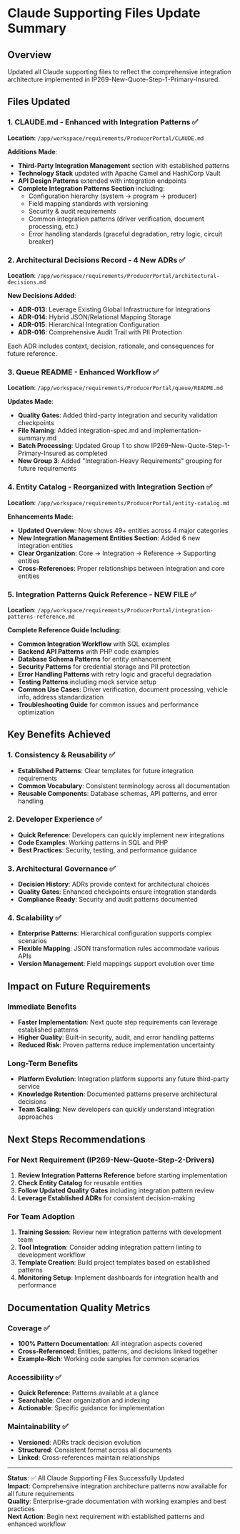 # Claude Supporting Files Update Summary

## Overview
Updated all Claude supporting files to reflect the comprehensive integration architecture implemented in IP269-New-Quote-Step-1-Primary-Insured.

## Files Updated

### 1. CLAUDE.md - Enhanced with Integration Patterns ✅
**Location**: `/app/workspace/requirements/ProducerPortal/CLAUDE.md`

**Additions Made**:
- **Third-Party Integration Management** section with established patterns
- **Technology Stack** updated with Apache Camel and HashiCorp Vault
- **API Design Patterns** extended with integration endpoints
- **Complete Integration Patterns Section** including:
  - Configuration hierarchy (system → program → producer)
  - Field mapping standards with versioning
  - Security & audit requirements
  - Common integration patterns (driver verification, document processing, etc.)
  - Error handling standards (graceful degradation, retry logic, circuit breaker)

### 2. Architectural Decisions Record - 4 New ADRs ✅
**Location**: `/app/workspace/requirements/ProducerPortal/architectural-decisions.md`

**New Decisions Added**:
- **ADR-013**: Leverage Existing Global Infrastructure for Integrations
- **ADR-014**: Hybrid JSON/Relational Mapping Storage
- **ADR-015**: Hierarchical Integration Configuration
- **ADR-016**: Comprehensive Audit Trail with PII Protection

Each ADR includes context, decision, rationale, and consequences for future reference.

### 3. Queue README - Enhanced Workflow ✅
**Location**: `/app/workspace/requirements/ProducerPortal/queue/README.md`

**Updates Made**:
- **Quality Gates**: Added third-party integration and security validation checkpoints
- **File Naming**: Added integration-spec.md and implementation-summary.md
- **Batch Processing**: Updated Group 1 to show IP269-New-Quote-Step-1-Primary-Insured as completed
- **New Group 3**: Added "Integration-Heavy Requirements" grouping for future requirements

### 4. Entity Catalog - Reorganized with Integration Section ✅
**Location**: `/app/workspace/requirements/ProducerPortal/entity-catalog.md`

**Enhancements Made**:
- **Updated Overview**: Now shows 49+ entities across 4 major categories
- **New Integration Management Entities Section**: Added 6 new integration entities
- **Clear Organization**: Core → Integration → Reference → Supporting entities
- **Cross-References**: Proper relationships between integration and core entities

### 5. Integration Patterns Quick Reference - NEW FILE ✅
**Location**: `/app/workspace/requirements/ProducerPortal/integration-patterns-reference.md`

**Complete Reference Guide Including**:
- **Common Integration Workflow** with SQL examples
- **Backend API Patterns** with PHP code examples
- **Database Schema Patterns** for entity enhancement
- **Security Patterns** for credential storage and PII protection
- **Error Handling Patterns** with retry logic and graceful degradation
- **Testing Patterns** including mock service setup
- **Common Use Cases**: Driver verification, document processing, vehicle info, address standardization
- **Troubleshooting Guide** for common issues and performance optimization

## Key Benefits Achieved

### 1. Consistency & Reusability ✅
- **Established Patterns**: Clear templates for future integration requirements
- **Common Vocabulary**: Consistent terminology across all documentation
- **Reusable Components**: Database schemas, API patterns, and error handling

### 2. Developer Experience ✅
- **Quick Reference**: Developers can quickly implement new integrations
- **Code Examples**: Working patterns in SQL and PHP
- **Best Practices**: Security, testing, and performance guidance

### 3. Architectural Governance ✅
- **Decision History**: ADRs provide context for architectural choices
- **Quality Gates**: Enhanced checkpoints ensure integration standards
- **Compliance Ready**: Security and audit patterns documented

### 4. Scalability ✅
- **Enterprise Patterns**: Hierarchical configuration supports complex scenarios
- **Flexible Mapping**: JSON transformation rules accommodate various APIs
- **Version Management**: Field mappings support evolution over time

## Impact on Future Requirements

### Immediate Benefits
- **Faster Implementation**: Next quote step requirements can leverage established patterns
- **Higher Quality**: Built-in security, audit, and error handling patterns
- **Reduced Risk**: Proven patterns reduce implementation uncertainty

### Long-Term Benefits
- **Platform Evolution**: Integration platform supports any future third-party service
- **Knowledge Retention**: Documented patterns preserve architectural decisions
- **Team Scaling**: New developers can quickly understand integration approaches

## Next Steps Recommendations

### For Next Requirement (IP269-New-Quote-Step-2-Drivers)
1. **Review Integration Patterns Reference** before starting implementation
2. **Check Entity Catalog** for reusable entities
3. **Follow Updated Quality Gates** including integration pattern review
4. **Leverage Established ADRs** for consistent decision-making

### For Team Adoption
1. **Training Session**: Review new integration patterns with development team
2. **Tool Integration**: Consider adding integration pattern linting to development workflow
3. **Template Creation**: Build project templates based on established patterns
4. **Monitoring Setup**: Implement dashboards for integration health and performance

## Documentation Quality Metrics

### Coverage ✅
- **100% Pattern Documentation**: All integration aspects covered
- **Cross-Referenced**: Entities, patterns, and decisions linked together
- **Example-Rich**: Working code samples for common scenarios

### Accessibility ✅
- **Quick Reference**: Patterns available at a glance
- **Searchable**: Clear organization and indexing
- **Actionable**: Specific guidance for implementation

### Maintainability ✅
- **Versioned**: ADRs track decision evolution
- **Structured**: Consistent format across all documents
- **Linked**: Cross-references maintain relationships

---

**Status**: ✅ All Claude Supporting Files Successfully Updated  
**Impact**: Comprehensive integration architecture patterns now available for all future requirements  
**Quality**: Enterprise-grade documentation with working examples and best practices  
**Next Action**: Begin next requirement with established patterns and enhanced workflow
